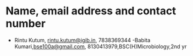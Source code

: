 # Name, email address and contact number
- Rintu Kutum, rintu.kutum@igib.in, 7838369344
-Babita Kumari,bse100a@gmail.com, 8130413979,BSC(H)Microbiology,2nd yr
